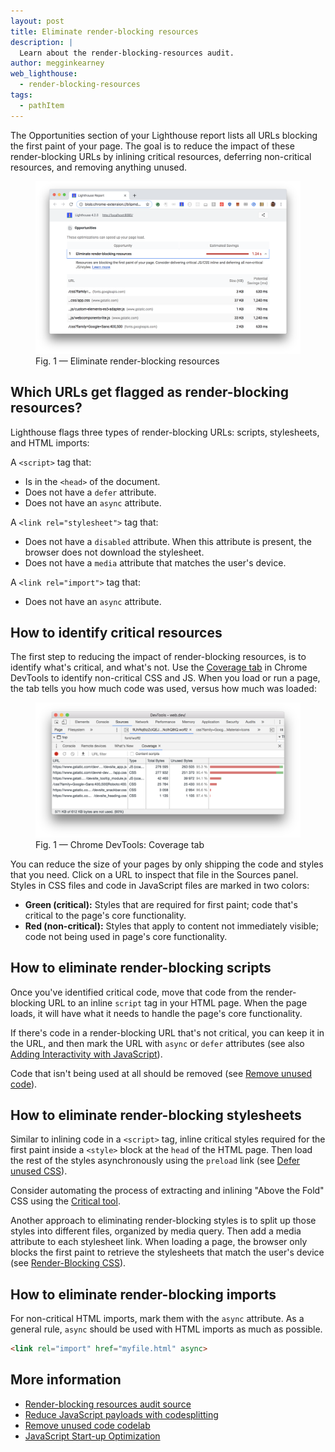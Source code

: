 ```yaml
---
layout: post
title: Eliminate render-blocking resources
description: |
  Learn about the render-blocking-resources audit.
author: megginkearney
web_lighthouse:
  - render-blocking-resources
tags:
  - pathItem
---
```


The Opportunities section of your Lighthouse report lists all URLs
blocking the first paint of your page.
The goal is to reduce the impact of these render-blocking URLs
by inlining critical resources, deferring non-critical resources,
and removing anything unused.

<figure class="w-figure">
  <img class="w-screenshot w-screenshot--filled" src="blocking-resources.png" alt="Eliminate render-blocking resources">
  <figcaption class="w-figcaption">
    Fig. 1 — Eliminate render-blocking resources
  </figcaption>
</figure>


## Which URLs get flagged as render-blocking resources?

Lighthouse flags three types of render-blocking URLs: scripts, stylesheets, and HTML
imports:

A `<script>` tag that:

* Is in the `<head>` of the document.
* Does not have a `defer` attribute.
* Does not have an `async` attribute.

A `<link rel="stylesheet">` tag that:

* Does not have a `disabled` attribute. When this attribute is present,
  the browser does not download the stylesheet.
* Does not have a `media` attribute that matches the user's device.

A `<link rel="import">` tag that:

* Does not have an `async` attribute.

## How to identify critical resources

The first step to reducing the impact of render-blocking resources,
is to identify what's critical, and what's not.
Use the [Coverage tab](https://developers.google.com/web/updates/2017/04/devtools-release-notes#coverage)
in Chrome DevTools to identify non-critical CSS and JS.
When you load or run a page, the tab tells you how much code was used,
versus how much was loaded:

<figure class="w-figure">
  <img class="w-screenshot w-screenshot--filled" src="coverage.png" alt="Chrome DevTools: Coverage tab">
  <figcaption class="w-figcaption">
    Fig. 1 — Chrome DevTools: Coverage tab
  </figcaption>
</figure>

You can reduce the size of your pages by only shipping the code and styles
that you need. Click on a URL to inspect that file in the Sources panel.
Styles in CSS files and code in JavaScript files are marked in two colors:

* **Green (critical):** Styles that are required for first paint; code that's critical to the page's core functionality.
* **Red (non-critical):** Styles that apply to content not immediately visible; code not being used in page's core functionality.

## How to eliminate render-blocking scripts

Once you've identified critical code,
move that code from the render-blocking URL to an inline `script` tag in your HTML page.
When the page loads, it will have what it needs to handle the page's core functionality.

If there's code in a render-blocking URL that's not critical,
you can keep it in the URL,
and then mark the URL with `async` or `defer` attributes
(see also [Adding Interactivity with JavaScript](https://developers.google.com/web/fundamentals/performance/critical-rendering-path/adding-interactivity-with-javascript)).

Code that isn't being used at all should be removed (see [Remove unused code](/fast/remove-unused-code)).

## How to eliminate render-blocking stylesheets

Similar to inlining code in a `<script>` tag,
inline critical styles required for the first paint
inside a `<style>` block at the `head` of the HTML page.
Then load the rest of the styles asynchronously using the `preload` link
(see [Defer unused CSS](/fast/defer-non-critical-css)).

Consider automating the process of extracting and inlining "Above the Fold" CSS
using the [Critical tool](https://github.com/addyosmani/critical/blob/master/README.md).

Another approach to eliminating render-blocking styles is
to split up those styles into different files, organized by media query.
Then add a media attribute to each stylesheet link.
When loading a page,
the browser only blocks the first paint to retrieve the stylesheets that match the user's device
(see [Render-Blocking CSS](https://developers.google.com/web/fundamentals/performance/critical-rendering-path/render-blocking-css)).

## How to eliminate render-blocking imports

For non-critical HTML imports, mark them with the `async` attribute. As a
general rule, `async` should be used with HTML imports as much as possible.

```html
<link rel="import" href="myfile.html" async>
```

## More information

- [Render-blocking resources audit source](https://github.com/GoogleChrome/lighthouse/blob/master/lighthouse-core/audits/byte-efficiency/render-blocking-resources.js)
- [Reduce JavaScript payloads with codesplitting](fast/reduce-javascript-payloads-with-code-splitting)
- [Remove unused code codelab](/fast/remove-unused-code/codelab-remove-unused-code)
- [JavaScript Start-up Optimization](https://developers.google.com/web/fundamentals/performance/optimizing-content-efficiency/javascript-startup-optimization/)
